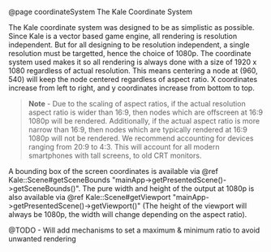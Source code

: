 
@page coordinateSystem The Kale Coordinate System

The Kale coordinate system was designed to be as simplistic as possible. Since Kale is a vector based game engine, all rendering is resolution independent. But for all designing to be resolution independent, a single resolution must be targetted, hence the choice of 1080p. The coordinate system used makes it so all rendering is always done with a size of 1920 x 1080 regardless of actual resolution. This means centering a node at (960, 540) will keep the node centered regardless of aspect ratio. X coordinates increase from left to right, and y coordinates increase from bottom to top.

> **Note** - Due to the scaling of aspect ratios, if the actual resolution aspect ratio is wider than 16:9, then nodes which are offscreen at 16:9 1080p will be rendered. Additionally, if the actual aspect ratio is more narrow than 16:9, then nodes which are typically rendered at 16:9 1080p will not be rendered. We recommend accounting for devices ranging from 20:9 to 4:3. This will account for all modern smartphones with tall screens, to old CRT monitors.

A bounding box of the screen coordinates is available via @ref Kale::Scene#getSceneBounds "mainApp->getPresentedScene()->getSceneBounds()". The pure width and height of the output at 1080p is also available via @ref Kale::Scene#getViewport "mainApp->getPresentedScene()->getViewport()" (The height of the viewport will always be 1080p, the width will change depending on the aspect ratio).

@TODO - Will add mechanisms to set a maximum & minimum ratio to avoid unwanted rendering
